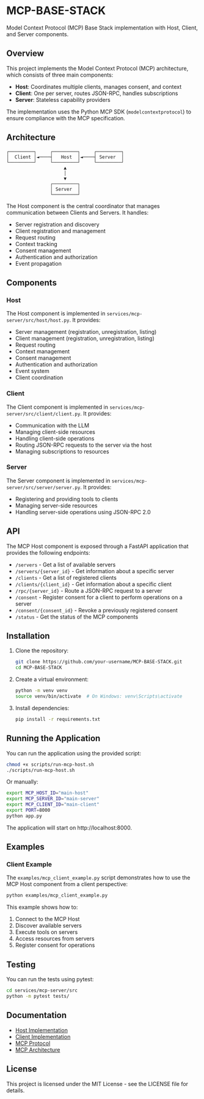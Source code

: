 # MCP-BASE-STACK

Model Context Protocol (MCP) Base Stack implementation with Host, Client, and Server components.

## Overview

This project implements the Model Context Protocol (MCP) architecture, which consists of three main components:

- **Host**: Coordinates multiple clients, manages consent, and context
- **Client**: One per server, routes JSON-RPC, handles subscriptions
- **Server**: Stateless capability providers

The implementation uses the Python MCP SDK (`modelcontextprotocol`) to ensure compliance with the MCP specification.

## Architecture

```
┌─────────┐     ┌─────────┐     ┌─────────┐
│  Client │◄────┤   Host  │◄────┤ Server  │
└─────────┘     └─────────┘     └─────────┘
                     ▲
                     │
                     ▼
                ┌─────────┐
                │ Server  │
                └─────────┘
```

The Host component is the central coordinator that manages communication between Clients and Servers. It handles:

- Server registration and discovery
- Client registration and management
- Request routing
- Context tracking
- Consent management
- Authentication and authorization
- Event propagation

## Components

### Host

The Host component is implemented in `services/mcp-server/src/host/host.py`. It provides:

- Server management (registration, unregistration, listing)
- Client management (registration, unregistration, listing)
- Request routing
- Context management
- Consent management
- Authentication and authorization
- Event system
- Client coordination

### Client

The Client component is implemented in `services/mcp-server/src/client/client.py`. It provides:

- Communication with the LLM
- Managing client-side resources
- Handling client-side operations
- Routing JSON-RPC requests to the server via the host
- Managing subscriptions to resources

### Server

The Server component is implemented in `services/mcp-server/src/server/server.py`. It provides:

- Registering and providing tools to clients
- Managing server-side resources
- Handling server-side operations using JSON-RPC 2.0

## API

The MCP Host component is exposed through a FastAPI application that provides the following endpoints:

- `/servers` - Get a list of available servers
- `/servers/{server_id}` - Get information about a specific server
- `/clients` - Get a list of registered clients
- `/clients/{client_id}` - Get information about a specific client
- `/rpc/{server_id}` - Route a JSON-RPC request to a server
- `/consent` - Register consent for a client to perform operations on a server
- `/consent/{consent_id}` - Revoke a previously registered consent
- `/status` - Get the status of the MCP components

## Installation

1. Clone the repository:
   ```bash
   git clone https://github.com/your-username/MCP-BASE-STACK.git
   cd MCP-BASE-STACK
   ```

2. Create a virtual environment:
   ```bash
   python -m venv venv
   source venv/bin/activate  # On Windows: venv\Scripts\activate
   ```

3. Install dependencies:
   ```bash
   pip install -r requirements.txt
   ```

## Running the Application

You can run the application using the provided script:

```bash
chmod +x scripts/run-mcp-host.sh
./scripts/run-mcp-host.sh
```

Or manually:

```bash
export MCP_HOST_ID="main-host"
export MCP_SERVER_ID="main-server"
export MCP_CLIENT_ID="main-client"
export PORT=8000
python app.py
```

The application will start on http://localhost:8000.

## Examples

### Client Example

The `examples/mcp_client_example.py` script demonstrates how to use the MCP Host component from a client perspective:

```bash
python examples/mcp_client_example.py
```

This example shows how to:
1. Connect to the MCP Host
2. Discover available servers
3. Execute tools on servers
4. Access resources from servers
5. Register consent for operations

## Testing

You can run the tests using pytest:

```bash
cd services/mcp-server/src
python -m pytest tests/
```

## Documentation

- [Host Implementation](docs/MCP/host-implementation.md)
- [Client Implementation](docs/MCP/client-implementation.md)
- [MCP Protocol](docs/MCP/protocol.md)
- [MCP Architecture](docs/MCP/architecture.md)

## License

This project is licensed under the MIT License - see the LICENSE file for details.